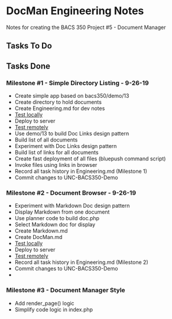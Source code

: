 # DocMan Engineering Notes

Notes for creating the BACS 350 Project #5 - Document Manager


## Tasks To Do


## Tasks Done

### Milestone #1 - Simple Directory Listing - 9-26-19
* Create simple app based on bacs350/demo/13
* Create directory to hold documents
* Create Engineering.md for dev notes
* [Test locally](http://localhost/bacs350/docman)
* Deploy to server
* [Test remotely](https://unco-bacs.org/bacs350/docman)
* Use demo/13 to build Doc Links design pattern
* Build list of all documents
* Experiment with Doc Links design pattern
* Build list of links for all documents
* Create fast deployment of all files (bluepush command script)
* Invoke files using links in browser
* Record all task history in Engineering.md (Milestone 1)
* Commit changes to UNC-BACS350-Demo


### Milestone #2 - Document Browser - 9-26-19
* Experiment with Markdown Doc design pattern
* Display Markdown from one document
* Use planner code to build doc.php
* Select Markdown doc for display
* Create Markdown.md
* Create DocMan.md
* [Test locally](http://localhost/bacs350/docman)
* Deploy to server
* [Test remotely](https://unco-bacs.org/bacs350/docman)
* Record all task history in Engineering.md (Milestone 2)
* Commit changes to UNC-BACS350-Demo
*


### Milestone #3 - Document Manager Style

* Add render_page() logic
* Simplify code logic in index.php

